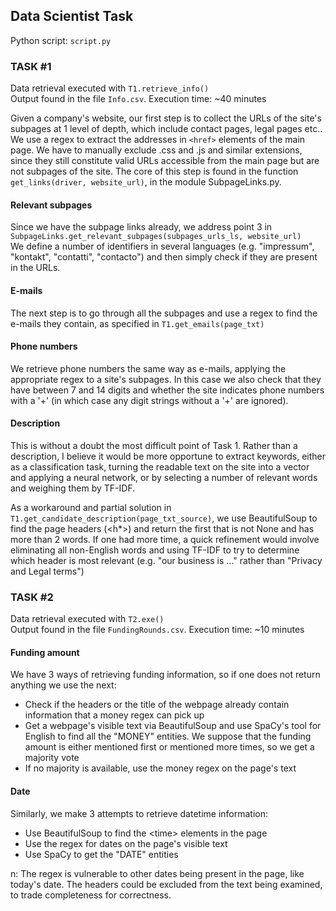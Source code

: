 ## Data Scientist Task

Python script: `script.py`

### TASK #1

Data retrieval executed with `T1.retrieve_info()` <br>
Output found in the file `Info.csv`. Execution time: ~40 minutes

Given a company's website, our first step is to collect the URLs
of the site's subpages at 1 level of depth, which include contact pages, legal pages etc.. <br/>
We use a regex to extract the addresses in `<href>`
elements of the main page. We have to manually exclude .css and .js and
similar extensions, since they still constitute valid URLs accessible from the
main page but are not subpages of the site. The core of this step is found in 
the function<br/>
`get_links(driver, website_url)`, in the module SubpageLinks.py.

#### Relevant subpages

Since we have the subpage links already, we address point 3 in <br/>
`SubpageLinks.get_relevant_subpages(subpages_urls_ls, website_url)`<br/>
We define a number of identifiers in several languages (e.g.  "impressum", "kontakt", "contatti", "contacto")
and then simply check if they are present in the URLs.

#### E-mails

The next step is to go through all the subpages and use a regex to find 
the e-mails they contain, as specified in `T1.get_emails(page_txt)`

#### Phone numbers

We retrieve phone numbers the same way as e-mails, applying the appropriate regex to a site's subpages.
In this case we also check that they have between 7 and 14 digits and whether the site indicates
phone numbers with a '+' (in which case any digit strings without a '+' are ignored).

#### Description

This is without a doubt the most difficult point of Task 1. Rather than a description, I believe it would be 
more opportune to extract keywords, either as a classification task, turning the
readable text on the site into a vector and applying a neural network, or by selecting a 
number of relevant words and weighing them by TF-IDF.

As a workaround and partial solution in `T1.get_candidate_description(page_txt_source)`,
we use BeautifulSoup to find the page headers (<h*>) and return the first that is not None 
and has more than 2 words.
If one had more time, a quick refinement would involve eliminating all non-English words
and using TF-IDF to try to determine which header is most relevant (e.g. "our business is ..." rather than "Privacy and Legal terms")


### TASK #2

Data retrieval executed with `T2.exe()` <br>
Output found in the file `FundingRounds.csv`. Execution time: ~10 minutes

#### Funding amount

We have 3 ways of retrieving funding information, so if one does not return anything we use the next:
- Check if the headers or the title of the webpage already contain information that a money regex can pick up
- Get a webpage's visible text via BeautifulSoup and use SpaCy's tool for English to find all the "MONEY" entities. We suppose that the funding amount is either mentioned first or mentioned more times, so we get a majority vote
- If no majority is available, use the money regex on the page's text

#### Date

Similarly, we make 3 attempts to retrieve datetime information:
- Use BeautifulSoup to find the \<time\> elements in the page
- Use the regex for dates on the page's visible text
- Use SpaCy to get the "DATE" entities 

n: The regex is vulnerable to other dates being present in the page, like today's date. 
The headers could be excluded from the text being examined, to trade completeness for correctness.



